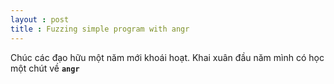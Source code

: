 ```yaml
---
layout : post
title : Fuzzing simple program with angr 
--- 
```


Chúc các đạo hữu một năm mới khoái hoạt. Khai xuân đầu năm mình có học một chút về **```angr```**
